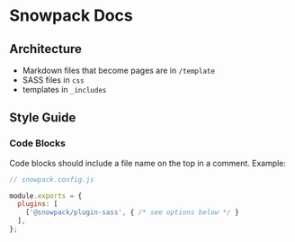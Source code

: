 # Snowpack Docs

## Architecture

- Markdown files that become pages are in `/template`
- SASS files in `css`
- templates in `_includes`

## Style Guide

### Code Blocks

Code blocks should include a file name on the top in a comment. Example:

```js
// snowpack.config.js

module.exports = {
  plugins: [
    ['@snowpack/plugin-sass', { /* see options below */ }
  ],
};
```
